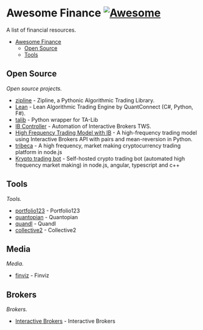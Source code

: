 # Awesome Finance [![Awesome](https://cdn.rawgit.com/sindresorhus/awesome/d7305f38d29fed78fa85652e3a63e154dd8e8829/media/badge.svg)](https://github.com/sindresorhus/awesome)

A list of financial resources.

- [Awesome Finance](#awesome-finance)
    - [Open Source](#open-source)
    - [Tools](#tools)
    
## Open Source

*Open source projects.*

* [zipline](https://github.com/quantopian/zipline) - Zipline, a Pythonic Algorithmic Trading Library.
* [Lean](https://github.com/QuantConnect/Lean) - Lean Algorithmic Trading Engine by QuantConnect (C#, Python, F#).
* [talib](https://github.com/mrjbq7/ta-lib) - Python wrapper for TA-Lib
* [IB Controller](https://github.com/ib-controller/ib-controller) - Automation of Interactive Brokers TWS.
* [High Frequency Trading Model with IB](https://github.com/jamesmawm/High-Frequency-Trading-Model-with-IB) - A high-frequency trading model using Interactive Brokers API with pairs and mean-reversion in Python.
* [tribeca](https://github.com/michaelgrosner/tribeca) - A high frequency, market making cryptocurrency trading platform in node.js
* [Krypto trading bot](https://github.com/ctubio/Krypto-trading-bot) - Self-hosted crypto trading bot (automated high frequency market making) in node.js, angular, typescript and c++

## Tools

*Tools.*

* [portfolio123](https://portfolio123.com) - Portfolio123
* [quantopian](https://quantopian.com) - Quantopian
* [quandl](https://quandl.com) - Quandl
* [collective2](https://collective2.com) - Collective2

## Media

*Media.*

* [finviz](https://finviz.com) - Finviz

## Brokers

*Brokers.*

* [Interactive Brokers](https://interactivebrokers.com) - Interactive Brokers
